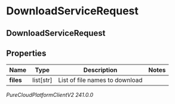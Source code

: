 # DownloadServiceRequest

## DownloadServiceRequest

## Properties

|Name | Type | Description | Notes|
|------------ | ------------- | ------------- | -------------|
| **files** | list[str] | List of file names to download | |



_PureCloudPlatformClientV2 241.0.0_
